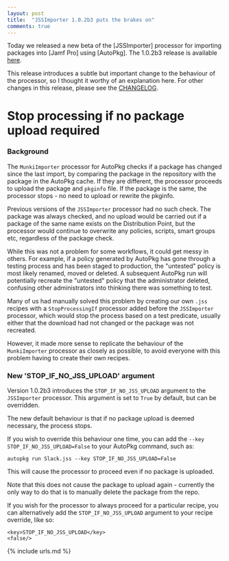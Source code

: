 ```yaml
---
layout: post
title:  "JSSImporter 1.0.2b3 puts the brakes on"
comments: true
---
```


Today we released a new beta of the [JSSImporter] processor for importing packages into [Jamf Pro] using [AutoPkg]. The 1.0.2b3 release is available [here](https://github.com/jssimporter/JSSImporter/releases/tag/1.0.2b3).

This release introduces a subtle but important change to the behaviour of the processor, so I thought it worthy of an explanation here. For other changes in this release, please see the [CHANGELOG](https://github.com/jssimporter/JSSImporter/blob/1.0.2b3/CHANGELOG.md).

# Stop processing if no package upload required

### Background

The `MunkiImporter` processor for AutoPkg checks if a package has changed since the last import, by comparing the package in the repository with the package in the AutoPkg cache. If they are different, the processor proceeds to upload the package and `pkginfo` file. If the package is the same, the processor stops - no need to upload or rewrite the pkginfo.

Previous versions of the `JSSImporter` processor had no such check. The package was always checked, and no upload would be carried out if a package of the same name exists on the Distribution Point, but the processor would continue to overwrite any policies, scripts, smart groups etc, regardless of the package check.

While this was not a problem for some workflows, it could get messy in others. For example, if a policy generated by AutoPkg has gone through a testing process and has been staged to production, the "untested" policy is most likely renamed, moved or deleted. A subsequent AutoPkg run will potentially recreate the "untested" policy that the administrator deleted, confusing other administrators into thinking there was something to test.

Many of us had manually solved this problem by creating our own `.jss` recipes with a `StopProcessingIf` processor added before the `JSSImporter` processor, which would stop the process based on a test predicate, usually either that the download had not changed or the package was not recreated.

However, it made more sense to replicate the behaviour of the `MunkiImporter` processor as closely as possible, to avoid everyone with this problem having to create their own recipes.

### New 'STOP_IF_NO_JSS_UPLOAD' argument

Version 1.0.2b3 introduces the `STOP_IF_NO_JSS_UPLOAD` argument to the `JSSImporter` processor. This argument is set to `True` by default, but can be overridden.

The new default behaviour is that if no package upload is deemed necessary, the process stops.

If you wish to override this behaviour one time, you can add the `--key STOP_IF_NO_JSS_UPLOAD=False` to your AutoPkg command, such as:

    autopkg run Slack.jss --key STOP_IF_NO_JSS_UPLOAD=False

This will cause the processor to proceed even if no package is uploaded.

Note that this does not cause the package to upload again - currently the only way to do that is to manually delete the package from the repo.

If you wish for the processor to always proceed for a particular recipe, you can alternatively add the `STOP_IF_NO_JSS_UPLOAD` argument to your recipe override, like so:

    <key>STOP_IF_NO_JSS_UPLOAD</key>
    <false/>

{% include urls.md %}
